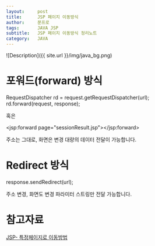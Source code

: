 ```yaml
---
layout:     post
title:      JSP 페이지 이동방식
author:     쭌프로
tags:       JAVA JSP
subtitle:   JSP 페이지 이동방식 정리노트
category:   JAVA
---
```


<!-- Start Writing Below in Markdown -->

![Description]({{ site.url }}/img/java_bg.png)

# 포워드(forward) 방식

RequestDispatcher rd = request.getRequestDispatcher(url);
rd.forward(request, response);

혹은

<!-- jsp 액션 태그를 이용한 forward -->
<jsp:forward page="sessionResult.jsp"></jsp:forward>

주소는 그대로, 화면은 변경
대량의 데이터 전달이 가능합니다.

# Redirect 방식

response.sendRedirect(url);

주소 변경, 화면도 변경
파라미터 스트링만 전달 가능합니다.

# 참고자료
<a href="https://installed.tistory.com/entry/8-JSP-%ED%8A%B9%EC%A0%95%ED%8E%98%EC%9D%B4%EC%A7%80%EB%A1%9C-%EC%9D%B4%EB%8F%99%EB%B0%A9%EB%B2%95">JSP- 특정페이지로 이동방법</a>

